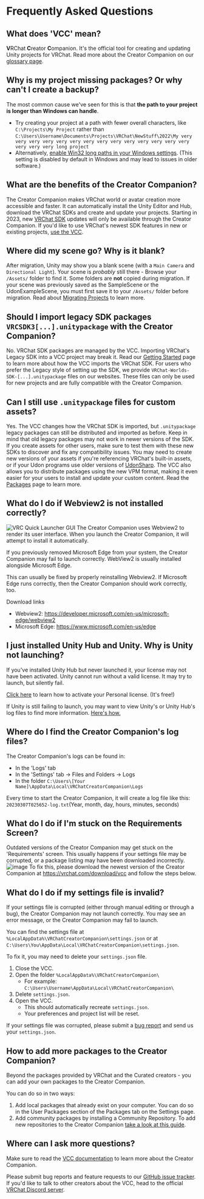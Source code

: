 # Frequently Asked Questions
## What does 'VCC' mean?
**V**RChat **C**reator **C**ompanion. It's the official tool for creating and updating Unity projects for VRChat. Read more about the Creator Companion on our [glossary page](https://vcc.docs.vrchat.com/guides/glossary/). 
## Why is my project missing packages? Or why can't I create a backup?
The most common cause we've seen for this is that **the path to your project is longer than Windows can handle**.
* Try creating your project at a path with fewer overall characters, like
  `C:\Projects\My Project` rather than
  `C:\Users\Username\Documents\Projects\VRChat\NewStuff\2022\My very very very very very very very very very very very very very very very very very long project`
* Alternatively, [enable Win32 long paths in your Windows settings](https://learn.microsoft.com/en-us/windows/win32/fileio/maximum-file-path-limitation?tabs=registry#enable-long-paths-in-windows-10-version-1607-and-later). (This setting is disabled by default in Windows and may lead to issues in older software.)
## What are the benefits of the Creator Companion?
The Creator Companion makes VRChat world or avatar creation more accessible and faster. It can automatically install the Unity Editor and Hub, download the VRChat SDKs and create and update your projects.
Starting in 2023, new [VRChat SDK](https://docs.vrchat.com/docs/choosing-your-sdk) updates will only be available through the Creator Companion. If you'd like to use VRChat's newest SDK features in new or existing projects, [use the VCC](https://vcc.docs.vrchat.com/guides/getting-started/).
## Where did my scene go? Why is it blank?
After migration, Unity may show you a blank scene (with a `Main Camera` and `Directional Light`). Your scene is *probably* still there - Browse your `/Assets/` folder to find it.
Some folders are **not** copied during migration. If your scene was previously saved as the SampleScene or the UdonExampleScene, you must first save it to your `/Assets/` folder before migration. Read about [Migrating Projects](https://vcc.docs.vrchat.com/vpm/migrating) to learn more.
## Should I import legacy SDK packages `VRCSDK3[...].unitypackage` with the Creator Companion?
No. VRChat SDK packages are managed by the VCC. Importing VRChat's Legacy SDK into a VCC project may break it. Read our [Getting Started](https://vcc.docs.vrchat.com/guides/getting-started) page to learn more about how the VCC imports the VRChat SDK.
For users who prefer the Legacy style of setting up the SDK, we provide `VRChat-Worlds-SDK-[...].unitypackage` files on our websites. These files can only be used for new projects and are fully compatible with the Creator Companion.
## Can I still use `.unitypackage` files for custom assets?
Yes. The VCC changes how the VRChat SDK is imported, but `.unitypackage` legacy packages can still be distributed and imported as before. Keep in mind that old legacy packages may not work in newer versions of the SDK.
If you create assets for other users, make sure to test them with these new SDKs to discover and fix any compatibility issues. You may need to create new versions of your assets if you're referencing VRChat's built-in assets, or if your Udon programs use older versions of [UdonSharp](https://udonsharp.docs.vrchat.com).
The VCC also allows you to distribute packages using the new VPM format, making it even easier for your users to install and update your custom content. Read the [Packages](https://vcc.docs.vrchat.com/vpm/packages) page to learn more.

## What do I do if Webview2 is not installed correctly?
![VRC Quick Launcher GUI](/images/webview2-error.png)
The Creator Companion uses Webview2 to render its user interface. When you launch the Creator Companion, it will attempt to install it automatically.

If you previously removed Microsoft Edge from your system, the Creator Companion may fail to launch correctly. WebView2 is usually installed alongside Microsoft Edge. 

This can usually be fixed by properly reinstalling Webview2. If Microsoft Edge runs correctly, then the Creator Companion should work correctly, too.

Download links
- Webview2: https://developer.microsoft.com/en-us/microsoft-edge/webview2
- Microsoft Edge: https://www.microsoft.com/en-us/edge

## I just installed Unity Hub and Unity. Why is Unity not launching?

If you've installed Unity Hub but never launched it, your license may not have been activated. Unity cannot run without a valid license. It may try to launch, but silently fail.

[Click here](https://support.unity.com/hc/en-us/articles/211438683-How-do-I-activate-my-license-) to learn how to activate your Personal license. (It's free!)

If Unity is still failing to launch, you may want to view Unity's or Unity Hub's log files to find more information. [Here's how.](https://docs.unity3d.com/Manual/LogFiles.html)

## Where do I find the Creator Companion's log files?
The Creator Companion's logs can be found in:
- In the 'Logs' tab
- In the 'Settings' tab -> Files and Folders -> Logs
- In the folder `C:\Users\[Your Name]\AppData\Local\VRChatCreatorCompanion\Logs`

Every time to start the Creator Companion, it will create a log file like this:
`20230307T025652-log.txt`(Year, month, day, hours, minutes, seconds)

## What do I do if I'm stuck on the Requirements Screen?

Outdated versions of the Creator Companion may get stuck on the 'Requirements' screen. This usually happens if your settings file may be corrupted, or a package listing may have been downloaded incorrectly.
![image](https://user-images.githubusercontent.com/737888/204419137-d4a3a4ee-5035-4540-a27a-f871531bee7c.png)
To fix this, please download the newest version of the Creator Companion at https://vrchat.com/download/vcc and follow the steps below.

## What do I do if my settings file is invalid?
If your settings file is corrupted (either through manual editing or through a bug), the Creator Companion may not launch correctly. You may see an error message, or the Creator Companion may fail to launch.

You can find the settings file at `%LocalAppData%\VRChatCreatorCompanion\settings.json` or at `C:\Users\You\AppData\Local\VRChatCreatorCompanion\settings.json`.

To fix it, you may need to delete your `settings.json` file.
1. Close the VCC.
2. Open the folder `%LocalAppData%\VRChatCreatorCompanion\` 
    - For example:  `C:\Users\Username\AppData\Local\VRChatCreatorCompanion\`
3. Delete `settings.json`.
4. Open the VCC.
    - This should automatically recreate `settings.json`.
    - Your preferences and project list will be reset.

If your settings file was corrupted, please submit a [bug report](https://github.com/vrchat-community/creator-companion/issues/new?assignees=&labels=&template=bug_report.md&title=%5BBUG%5D) and send us your `settings.json`.

## How to add more packages to the Creator Companion?

Beyond the packages provided by VRChat and the Curated creators - you can add your own packages to the Creator Companion.

You can do so in two ways:

1. Add local packages that already exist on your computer. You can do so in the User Packages section of the Packages tab on the Settings page.
2. Add community packages by installing a Community Repository. To add new repositories to the Creator Companion [take a look at this guide](/guides/community-repositories).

## Where can I ask more questions?
Make sure to read the [VCC documentation](https://vcc.docs.vrchat.com/) to learn more about the Creator Companion.

Please submit bug reports and feature requests to our [GitHub issue tracker](https://vcc.docs.vrchat.com/guides/bugs-features/). If you'd like to talk to other creators about the VCC, head to the official [VRChat Discord server](https://discord.com/invite/vrchat).
